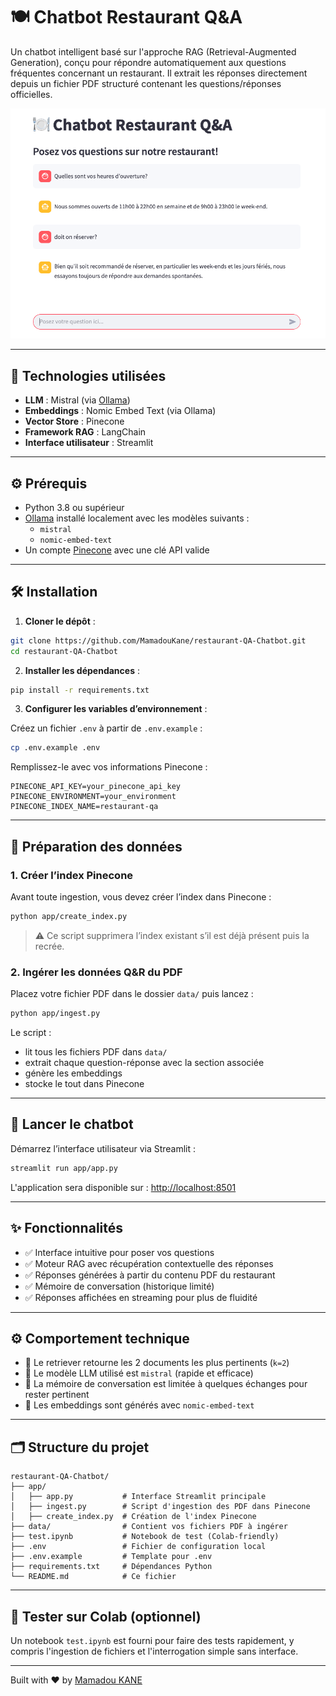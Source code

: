 # 🍽️ Chatbot Restaurant Q&A

Un chatbot intelligent basé sur l'approche RAG (Retrieval-Augmented Generation), conçu pour répondre automatiquement aux questions fréquentes concernant un restaurant. Il extrait les réponses directement depuis un fichier PDF structuré contenant les questions/réponses officielles.

![App UI](App_UI.png)

---

## 🚀 Technologies utilisées

- **LLM** : Mistral (via [Ollama](https://ollama.com/))
- **Embeddings** : Nomic Embed Text (via Ollama)
- **Vector Store** : Pinecone
- **Framework RAG** : LangChain
- **Interface utilisateur** : Streamlit

---

## ⚙️ Prérequis

- Python 3.8 ou supérieur
- [Ollama](https://ollama.com/) installé localement avec les modèles suivants :
  - `mistral`
  - `nomic-embed-text`
- Un compte [Pinecone](https://www.pinecone.io/) avec une clé API valide

---

## 🛠️ Installation

1. **Cloner le dépôt** :

```bash
git clone https://github.com/MamadouKane/restaurant-QA-Chatbot.git
cd restaurant-QA-Chatbot
```

2. **Installer les dépendances** :

```bash
pip install -r requirements.txt
```

3. **Configurer les variables d’environnement** :

Créez un fichier `.env` à partir de `.env.example` :

```bash
cp .env.example .env
```

Remplissez-le avec vos informations Pinecone :

```
PINECONE_API_KEY=your_pinecone_api_key
PINECONE_ENVIRONMENT=your_environment
PINECONE_INDEX_NAME=restaurant-qa
```

---

## 📄 Préparation des données

### 1. Créer l’index Pinecone

Avant toute ingestion, vous devez créer l’index dans Pinecone :

```bash
python app/create_index.py
```

> ⚠️ Ce script supprimera l’index existant s’il est déjà présent puis la recrée.

### 2. Ingérer les données Q&R du PDF

Placez votre fichier PDF dans le dossier `data/` puis lancez :

```bash
python app/ingest.py
```

Le script :

- lit tous les fichiers PDF dans `data/`
- extrait chaque question-réponse avec la section associée
- génère les embeddings
- stocke le tout dans Pinecone

---

## 💬 Lancer le chatbot

Démarrez l’interface utilisateur via Streamlit :

```bash
streamlit run app/app.py
```

L'application sera disponible sur : [http://localhost:8501](http://localhost:8501)

---

## ✨ Fonctionnalités

- ✅ Interface intuitive pour poser vos questions
- ✅ Moteur RAG avec récupération contextuelle des réponses
- ✅ Réponses générées à partir du contenu PDF du restaurant
- ✅ Mémoire de conversation (historique limité)
- ✅ Réponses affichées en streaming pour plus de fluidité

---

## ⚙️ Comportement technique

- 🔎 Le retriever retourne les 2 documents les plus pertinents (`k=2`)
- 🧠 Le modèle LLM utilisé est `mistral` (rapide et efficace)
- 🧠 La mémoire de conversation est limitée à quelques échanges pour rester pertinent
- 🧠 Les embeddings sont générés avec `nomic-embed-text`

---

## 🗂️ Structure du projet

```
restaurant-QA-Chatbot/
├── app/
│   ├── app.py           # Interface Streamlit principale
│   ├── ingest.py        # Script d'ingestion des PDF dans Pinecone
│   ├── create_index.py  # Création de l'index Pinecone
├── data/                # Contient vos fichiers PDF à ingérer
├── test.ipynb           # Notebook de test (Colab-friendly)
├── .env                 # Fichier de configuration local
├── .env.example         # Template pour .env
├── requirements.txt     # Dépendances Python
└── README.md            # Ce fichier
```

---

## 🧪 Tester sur Colab (optionnel)

Un notebook `test.ipynb` est fourni pour faire des tests rapidement, y compris l'ingestion de fichiers et l'interrogation simple sans interface.

---

Built with ❤️ by [Mamadou KANE](https://www.linkedin.com/in/kanemamadou/)
